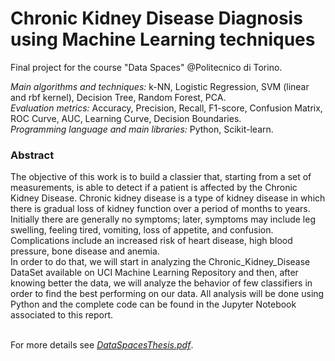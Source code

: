 # Chronic Kidney Disease Diagnosis using Machine Learning techniques

Final project for the course "Data Spaces" @Politecnico di Torino.

*Main algorithms and techniques:* k-NN, Logistic Regression, SVM (linear and rbf kernel), Decision Tree, Random Forest, PCA.
<br>
*Evaluation metrics:* Accuracy, Precision, Recall, F1-score, Confusion Matrix, ROC Curve, AUC, Learning Curve, Decision Boundaries.
<br>
*Programming language and main libraries:* Python, Scikit-learn.

### Abstract

The objective of this work is to build a classier that, starting from a set of measurements, is able to detect if a patient is affected by the Chronic Kidney Disease. Chronic kidney disease is a type of kidney disease in which there is gradual loss of kidney function over a period of months to years. Initially there are generally no symptoms; later, symptoms may include leg swelling, feeling tired, vomiting, loss of appetite, and confusion. Complications include an increased risk of heart disease, high blood pressure, bone disease and anemia. 
<br>In order to do that, we will start in analyzing the Chronic_Kidney_Disease DataSet available on UCI Machine Learning Repository and then, after knowing better the data, we will analyze the behavior of few classifiers in order to find the best performing on our data. All analysis will be done using Python and the complete code can be found in the Jupyter Notebook associated to this report.

<br>For more details see [*DataSpacesThesis.pdf*](DataSpacesThesis.pdf).
